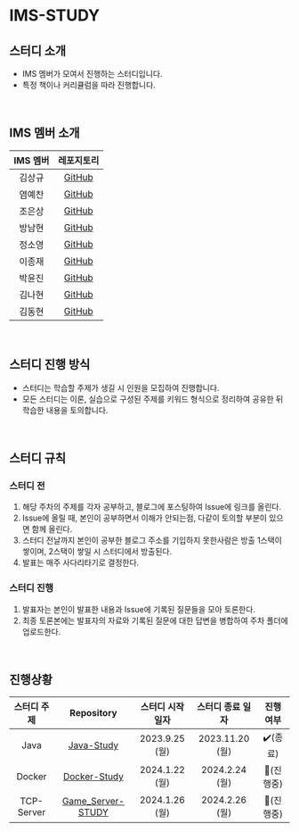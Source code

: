 # IMS-STUDY

## 스터디 소개
 - IMS 멤버가 모여서 진행하는 스터디입니다.  
 - 특정 책이나 커리큘럼을 따라 진행합니다.

<br>

## IMS 멤버 소개

| IMS 멤버 | 레포지토리 |
| :---: | :---: |
| 김상규 | [GitHub](https://github.com/ggyu0629) |
| 염예찬 | [GitHub](https://github.com/yyechan0602) |
| 조은상 | [GitHub](https://github.com/JoEunSang) |
| 방남현 | [GitHub](https://github.com/bnh5992) |
| 정소영 | [GitHub](https://github.com/abbiddo) |
| 이종재 | [GitHub](https://github.com/dlwhdwo37) |
| 박윤진 | [GitHub](https://github.com/qkrbswls) |
| 김나현 | [GitHub](https://github.com/bluewing0303) |
| 김동현 | [GitHub](https://github.com/belfly1111)  |

<br>

## 스터디 진행 방식  
- 스터디는 학습할 주제가 생길 시 인원을 모집하여 진행합니다.
- 모든 스터디는 이론, 실습으로 구성된 주제를 키워드 형식으로 정리하여 공유한 뒤 학습한 내용을 토의합니다.

<br>

## 스터디 규칙
### 스터디 전
1. 해당 주차의 주제를 각자 공부하고, 블로그에 포스팅하여 Issue에 링크를 올린다.
2. Issue에 올릴 때, 본인이 공부하면서 이해가 안되는점, 다같이 토의할 부분이 있으면 함께 올린다.
3. 스터디 전날까지 본인이 공부한 블로그 주소를 기입하지 못한사람은 방출 1스택이 쌓이며, 2스택이 쌓일 시 스터디에서 방출된다.
4. 발표는 매주 사다리타기로 결정한다.

### 스터디 진행
1. 발표자는 본인이 발표한 내용과 Issue에 기록된 질문들을 모아 토론한다.
2. 최종 토론본에는 발표자의 자료와 기록된 질문에 대한 답변을 병합하여 주차 폴더에 업로드한다.

<br>

## 진행상황
| 스터디 주제 | Repository | 스터디 시작 일자 | 스터디 종료 일자 | 진행 여부 |
| :---: | :---: | :---: | :---: | :---: |
| Java | [Java-Study](https://github.com/IMS-STUDY/Java-Study) | 2023.9.25 (월) | 2023.11.20 (월) | ✔️(종료) |
| Docker | [Docker-Study](https://github.com/IMS-STUDY/Docker-Study) | 2024.1.22 (월) | 2024.2.24 (월) | 💱(진행중) |
| TCP-Server | [Game_Server-STUDY](https://github.com/IMS-STUDY/Game_Server-STUDY) | 2024.1.26 (월) | 2024.2.26 (월) | 💱(진행중) |
